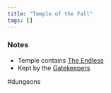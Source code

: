 ```yaml
---
title: "Temple of the Fall"
tags: []
---
```


### Notes

- Temple contains [The Endless](posts/Objects/The%20Endless.md)
- Kept by the [Gatekeepers](posts/Organizations/Gatekeepers.md)

#dungeons 